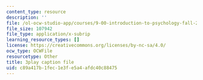 ```yaml
---
content_type: resource
description: ''
file: /ol-ocw-studio-app/courses/9-00-introduction-to-psychology-fall-2004/c89a417b1fec1e3fe5a4afdc40c88475_10496.srt
file_size: 107942
file_type: application/x-subrip
learning_resource_types: []
license: https://creativecommons.org/licenses/by-nc-sa/4.0/
ocw_type: OCWFile
resourcetype: Other
title: 3play caption file
uid: c89a417b-1fec-1e3f-e5a4-afdc40c88475
---
```

